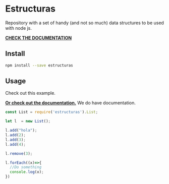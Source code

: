 # Estructuras

Repository with a set of handy (and not so much) data structures to be used with
node js.

**[CHECK THE DOCUMENTATION][1]**


## Install
```bash
npm install --save estructuras
```

## Usage
Check out this example.

**[Or check out the documentation.][1]** We do have documentation.
```javascript
const List = require('estructuras').List;

let l  = new List();

l.add("hola");
l.add(2);
l.add(3);
l.add(4);

l.remove(3);

l.forEach((x)=>{
  //Do something
  console.log(x);
})
```

[1]: https://davidalencia.github.io/estructuras/
